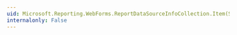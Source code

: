 ```yaml
---
uid: Microsoft.Reporting.WebForms.ReportDataSourceInfoCollection.Item(System.String)
internalonly: False
---
```

